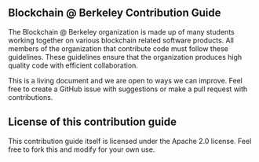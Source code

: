 ## Blockchain @ Berkeley Contribution Guide

The Blockchain @ Berkeley organization is made up of many students working together on various blockchain related software products. All members of the organization that contribute code must follow these guidelines. These guidelines ensure that the organization produces high quality code with efficient collaboration.

This is a living document and we are open to ways we can improve. Feel free to create a GitHub issue with suggestions or make a pull request with contributions.

## License of this contribution guide

This contribution guide itself is licensed under the Apache 2.0 license. Feel free to fork this and modify for your own use.